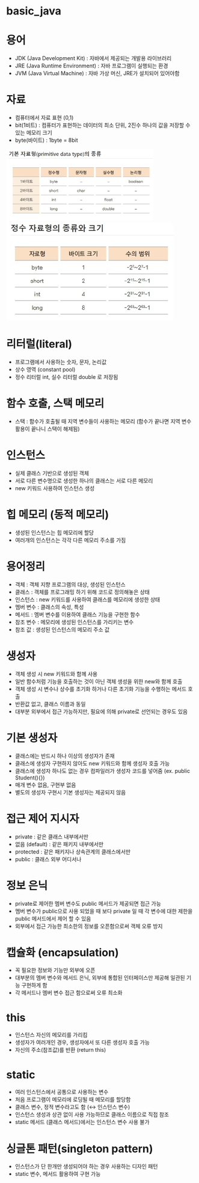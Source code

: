 # basic_java

# 용어
- JDK (Java Development Kit) : 자바에서 제공되는 개발용 라이브러리
- JRE (Java Runtime Environment) : 자바 프로그램이 실행되는 환경
- JVM (Java Virtual Machine) : 자바 가상 머신, JRE가 설치되어 있어야함

# 자료
- 컴퓨터에서 자료 표현 (0,1)
- bit(1비트) : 컴퓨터가 표현하는 데이터의 최소 단위, 2진수 하나의 값을 저장할 수 있는 메모리 크기
- byte(바이트) : 1byte = 8bit


![img.png](img.png)
![img_1.png](img_1.png)

 
# 리터럴(literal)
- 프로그램에서 사용하는 숫자, 문자, 논리값
- 상수 영역 (constant pool)
- 정수 리터럴 int, 실수 리터럴 double 로 저장됨 

# 함수 호출, 스택 메모리
- 스택 : 함수가 호출될 때 지역 변수들이 사용하는 메모리 (함수가 끝나면 지역 변수 활용이 끝나니 스택이 해제됨)

# 인스턴스
- 실제 클래스 기반으로 생성된 객체
- 서로 다른 변수명으로 생성한 하나의 클래스는 서로 다른 메모리
- new 키워드 사용하여 인스턴스 생성

# 힙 메모리 (동적 메모리)
- 생성된 인스턴스는 힙 메모리에 할당
- 여러개의 인스턴스는 각각 다른 메모리 주소를 가짐

# 용어정리
- 객체 : 객체 지향 프로그램의 대상, 생성된 인스턴스
- 클래스 : 객체를 프로그래밍 하기 위해 코드로 정의해놓은 상태
- 인스턴스 : new 키워드를 사용하여 클래스를 메모리에 생성한 상태
- 멤버 변수 : 클래스의 속성, 특성
- 메서드 : 멤버 변수를 이용하여 클래스 기능을 구현한 함수
- 참조 변수 : 메모리에 생성된 인스턴스를 가리키는 변수
- 참조 값 : 생성된 인스턴스의 메모리 주소 값

# 생성자
- 객체 생성 시 new 키워드와 함께 사용
- 일반 함수처럼 기능을 호출하는 것이 아닌 객체 생성을 위한 new와 함께 호출
- 객체 생성 시 변수나 상수를 초기화 하거나 다른 초기화 기능을 수행하는 메서드 호출
- 반환값 없고, 클래스 이름과 동일
- 대부분 외부에서 접근 가능하지만, 필요에 의해 private로 선언되는 경우도 있음

# 기본 생성자
- 클래스에는 반드시 하나 이상의 생성자가 존재
- 클래스에 생성자 구현하지 않아도 new 키워드와 함께 생성자 호출 가능
- 클래스에 생성자 하나도 없는 경우 컴파일러가 생성자 코드를 넣어줌 (ex. public Student(){})
- 매개 변수 없음, 구현부 없음
- 별도의 생성자 구현시 기본 생성자는 제공되지 않음

# 접근 제어 지시자
- private : 같은 클래스 내부에서만
- 없음 (default) : 같은 패키지 내부에서만
- protected : 같은 패키지나 상속관계의 클래스에서만
- public : 클래스 외부 어디서나

# 정보 은닉
- private로 제어한 멤버 변수도 public 메서드가 제공되면 접근 가능
- 멤버 변수가 public으로 사용 되었을 때 보다 private 일 때 각 변수에 대한 제한을 public 메서드에서 제어 할 수 있음
- 외부에서 접근 가능한 최소한의 정보를 오픈함으로써 객체 오류 방지

# 캡슐화 (encapsulation)
- 꼭 필요한 정보와 기능만 외부에 오픈
- 대부분의 멤버 변수와 메서드 은닉, 외부에 통합된 인터페이스만 제공해 일관된 기능 구현하게 함
- 각 메서드나 멤버 변수 접근 함으로써 오류 최소화

# this
- 인스턴스 자신의 메모리를 가리킴
- 생성자가 여러개인 경우, 생성자에서 또 다른 생성자 호출 가능
- 자신의 주소(참조값)를 반환 (return this)

# static
- 여러 인스턴스에서 공통으로 사용하는 변수
- 처음 프로그램이 메모리에 로딩될 때 메모리를 할당함
- 클래스 변수, 정적 변수라고도 함 (↔ 인스턴스 변수)
- 인스턴스 생성과 상관 없이 사용 가능하므로 클래스 이름으로 직접 참조
- static 메서드 (클래스 메서드)에서는 인스턴스 변수 사용 불가

# 싱글톤 패턴(singleton pattern)
- 인스턴스가 단 한개만 생성되어야 하는 경우 사용하는 디자인 패턴
- static 변수, 메서드 활용하여 구현 가능